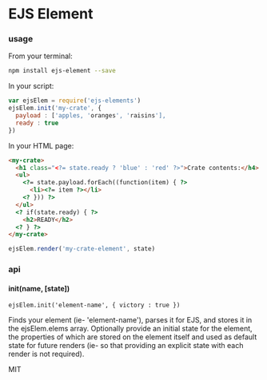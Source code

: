 # EJS Element

### usage

From your terminal: 
```bash
npm install ejs-element --save
```

In your script: 
```javascript
var ejsElem = require('ejs-elements') 
ejsElem.init('my-crate', {
  payload : ['apples, 'oranges', 'raisins'], 
  ready : true
})
```

In your HTML page: 
```html
<my-crate>
  <h1 class="<?= state.ready ? 'blue' : 'red' ?>">Crate contents:</h4>
  <ul>
    <?= state.payload.forEach((function(item) { ?>
      <li><?= item ?></li>
    <? })) ?>
  </ul>
  <? if(state.ready) { ?>
    <h2>READY</h2>
  <? } ?>
</my-crate>
```


```javascript
ejsElem.render('my-crate-element', state)
```

### api

#### init(name, [state])
```
ejsElem.init('element-name', { victory : true })
```

Finds your element (ie- 'element-name'), parses it for EJS, and stores it in the ejsElem.elems array. Optionally provide an initial state for the element, the properties of which are stored on the element itself and used as default state for future renders (ie- so that providing an explicit state with each render is not required). 

 
MIT
